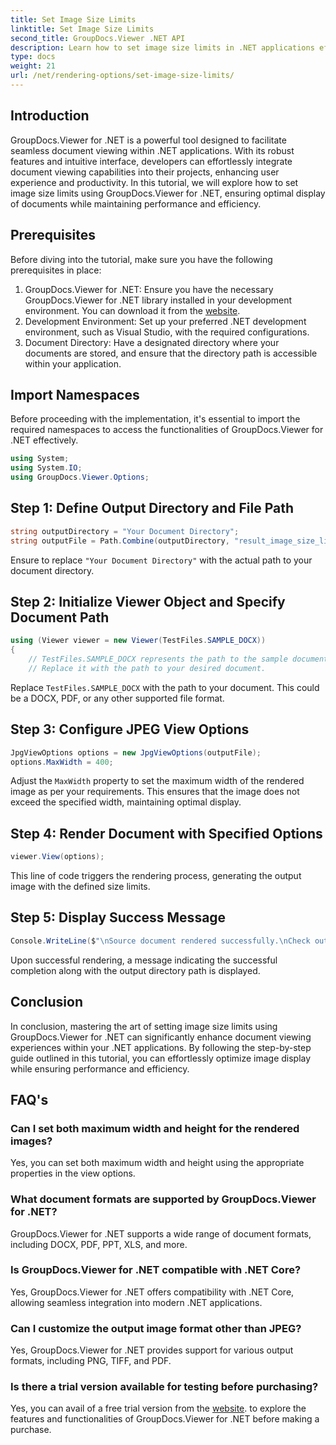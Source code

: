 ```yaml
---
title: Set Image Size Limits
linktitle: Set Image Size Limits
second_title: GroupDocs.Viewer .NET API
description: Learn how to set image size limits in .NET applications effortlessly using GroupDocs.Viewer for .NET, enhancing document viewing experiences.
type: docs
weight: 21
url: /net/rendering-options/set-image-size-limits/
---
```

## Introduction
GroupDocs.Viewer for .NET is a powerful tool designed to facilitate seamless document viewing within .NET applications. With its robust features and intuitive interface, developers can effortlessly integrate document viewing capabilities into their projects, enhancing user experience and productivity. In this tutorial, we will explore how to set image size limits using GroupDocs.Viewer for .NET, ensuring optimal display of documents while maintaining performance and efficiency.
## Prerequisites
Before diving into the tutorial, make sure you have the following prerequisites in place:
1. GroupDocs.Viewer for .NET: Ensure you have the necessary GroupDocs.Viewer for .NET library installed in your development environment. You can download it from the [website](https://releases.groupdocs.com/viewer/net/).
2. Development Environment: Set up your preferred .NET development environment, such as Visual Studio, with the required configurations.
3. Document Directory: Have a designated directory where your documents are stored, and ensure that the directory path is accessible within your application.

## Import Namespaces
Before proceeding with the implementation, it's essential to import the required namespaces to access the functionalities of GroupDocs.Viewer for .NET effectively.
```csharp
using System;
using System.IO;
using GroupDocs.Viewer.Options;
```
## Step 1: Define Output Directory and File Path
```csharp
string outputDirectory = "Your Document Directory";
string outputFile = Path.Combine(outputDirectory, "result_image_size_limit.jpg");
```
Ensure to replace `"Your Document Directory"` with the actual path to your document directory.
## Step 2: Initialize Viewer Object and Specify Document Path
```csharp
using (Viewer viewer = new Viewer(TestFiles.SAMPLE_DOCX))
{
    // TestFiles.SAMPLE_DOCX represents the path to the sample document.
    // Replace it with the path to your desired document.
```
Replace `TestFiles.SAMPLE_DOCX` with the path to your document. This could be a DOCX, PDF, or any other supported file format.
## Step 3: Configure JPEG View Options
```csharp
JpgViewOptions options = new JpgViewOptions(outputFile);
options.MaxWidth = 400;
```
Adjust the `MaxWidth` property to set the maximum width of the rendered image as per your requirements. This ensures that the image does not exceed the specified width, maintaining optimal display.
## Step 4: Render Document with Specified Options
```csharp
viewer.View(options);
```
This line of code triggers the rendering process, generating the output image with the defined size limits.
## Step 5: Display Success Message
```csharp
Console.WriteLine($"\nSource document rendered successfully.\nCheck output in {outputDirectory}.");
```
Upon successful rendering, a message indicating the successful completion along with the output directory path is displayed.

## Conclusion
In conclusion, mastering the art of setting image size limits using GroupDocs.Viewer for .NET can significantly enhance document viewing experiences within your .NET applications. By following the step-by-step guide outlined in this tutorial, you can effortlessly optimize image display while ensuring performance and efficiency.
## FAQ's
### Can I set both maximum width and height for the rendered images?
Yes, you can set both maximum width and height using the appropriate properties in the view options.
### What document formats are supported by GroupDocs.Viewer for .NET?
GroupDocs.Viewer for .NET supports a wide range of document formats, including DOCX, PDF, PPT, XLS, and more.
### Is GroupDocs.Viewer for .NET compatible with .NET Core?
Yes, GroupDocs.Viewer for .NET offers compatibility with .NET Core, allowing seamless integration into modern .NET applications.
### Can I customize the output image format other than JPEG?
Yes, GroupDocs.Viewer for .NET provides support for various output formats, including PNG, TIFF, and PDF.
### Is there a trial version available for testing before purchasing?
Yes, you can avail of a free trial version from the [website](https://releases.groupdocs.com/viewer/net/). to explore the features and functionalities of GroupDocs.Viewer for .NET before making a purchase.
